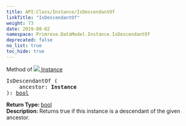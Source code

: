 ```yaml
---
title: API:Class/Instance/IsDescendantOf
linkTitle: "IsDescendantOf"
weight: 73
date: 2019-08-02
namespace: Primrose.DataModel.Instance.IsDescendantOf
deprecated: false
no_list: true
toc_hide: true
---
```

Method of <a href="/docs/api-reference/Class/Instance"><img src="/icons/silk/default.png"/>&nbsp;Instance</a>
<pre class="method-declaration">
IsDescendantOf (
    ancestor: <b class="page-type">Instance</b>
): <a class="type" href="/docs/api-reference/System/Primitives#boolean">bool</a></pre>
<b>Return Type: </b>
<a class="type" href="/docs/api-reference/System/Primitives#boolean">bool</a>
<br/>
<b>Description: </b>
Returns true if this instance is a descendant of the given ancestor.

